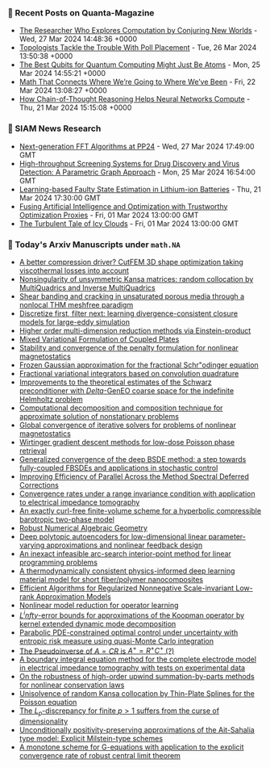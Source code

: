 ### 📝 Recent Posts on Quanta-Magazine
<!-- quanta starts -->
* <a href="https://www.quantamagazine.org/the-researcher-who-explores-computation-by-conjuring-new-worlds-20240327/">The Researcher Who Explores Computation by Conjuring New Worlds</a> - Wed, 27 Mar 2024 14:48:36 +0000
* <a href="https://www.quantamagazine.org/topologists-tackle-the-trouble-with-poll-placement-20240326/">Topologists Tackle the Trouble With Poll Placement</a> - Tue, 26 Mar 2024 13:50:38 +0000
* <a href="https://www.quantamagazine.org/the-best-qubits-for-quantum-computing-might-just-be-atoms-20240325/">The Best Qubits for Quantum Computing Might Just Be Atoms</a> - Mon, 25 Mar 2024 14:55:21 +0000
* <a href="https://www.quantamagazine.org/math-that-connects-where-were-going-to-where-weve-been-20240322/">Math That Connects Where We’re Going to Where We’ve Been</a> - Fri, 22 Mar 2024 13:08:27 +0000
* <a href="https://www.quantamagazine.org/how-chain-of-thought-reasoning-helps-neural-networks-compute-20240321/">How Chain-of-Thought Reasoning Helps Neural Networks Compute</a> - Thu, 21 Mar 2024 15:15:08 +0000
<!-- quanta ends -->

### 📝 SIAM News Research
<!-- siam-news starts -->
* <a href="https://sinews.siam.org/Details-Page/next-generation-fft-algorithms-at-pp24">Next-generation FFT Algorithms at PP24</a> - Wed, 27 Mar 2024 17:49:00 GMT
* <a href="https://sinews.siam.org/Details-Page/high-throughput-screening-systems-for-drug-discovery-and-virus-detection-a-parametric-graph-approach">High-throughput Screening Systems for Drug Discovery and Virus Detection: A Parametric Graph Approach</a> - Mon, 25 Mar 2024 16:54:00 GMT
* <a href="https://sinews.siam.org/Details-Page/learning-based-faulty-state-estimation-in-lithium-ion-batteries">Learning-based Faulty State Estimation in Lithium-ion Batteries</a> - Thu, 21 Mar 2024 17:30:00 GMT
* <a href="https://sinews.siam.org/Details-Page/fusing-artificial-intelligence-and-optimization-with-trustworthy-optimization-proxies">Fusing Artificial Intelligence and Optimization with Trustworthy Optimization Proxies</a> - Fri, 01 Mar 2024 13:00:00 GMT
* <a href="https://sinews.siam.org/Details-Page/the-turbulent-tale-of-icy-clouds">The Turbulent Tale of Icy Clouds</a> - Fri, 01 Mar 2024 13:00:00 GMT
<!-- siam-news ends -->

### 📝 Today's Arxiv Manuscripts under ``math.NA``
<!-- arxiv-math-na starts -->
* <a href="https://arxiv.org/abs/2403.17963">A better compression driver? CutFEM 3D shape optimization taking viscothermal losses into account</a>
* <a href="https://arxiv.org/abs/2403.18017">Nonsingularity of unsymmetric Kansa matrices: random collocation by MultiQuadrics and Inverse MultiQuadrics</a>
* <a href="https://arxiv.org/abs/2403.18053">Shear banding and cracking in unsaturated porous media through a nonlocal THM meshfree paradigm</a>
* <a href="https://arxiv.org/abs/2403.18088">Discretize first, filter next: learning divergence-consistent closure models for large-eddy simulation</a>
* <a href="https://arxiv.org/abs/2403.18171">Higher order multi-dimension reduction methods via Einstein-product</a>
* <a href="https://arxiv.org/abs/2403.18217">Mixed Variational Formulation of Coupled Plates</a>
* <a href="https://arxiv.org/abs/2403.18285">Stability and convergence of the penalty formulation for nonlinear magnetostatics</a>
* <a href="https://arxiv.org/abs/2403.18287">Frozen Gaussian approximation for the fractional Schr"odinger equation</a>
* <a href="https://arxiv.org/abs/2403.18362">Fractional variational integrators based on convolution quadrature</a>
* <a href="https://arxiv.org/abs/2403.18378">Improvements to the theoretical estimates of the Schwarz preconditioner with $Delta$-GenEO coarse space for the indefinite Helmholtz problem</a>
* <a href="https://arxiv.org/abs/2403.18472">Computational decomposition and composition technique for approximate solution of nonstationary problems</a>
* <a href="https://arxiv.org/abs/2403.18520">Global convergence of iterative solvers for problems of nonlinear magnetostatics</a>
* <a href="https://arxiv.org/abs/2403.18527">Wirtinger gradient descent methods for low-dose Poisson phase retrieval</a>
* <a href="https://arxiv.org/abs/2403.18552">Generalized convergence of the deep BSDE method: a step towards fully-coupled FBSDEs and applications in stochastic control</a>
* <a href="https://arxiv.org/abs/2403.18641">Improving Efficiency of Parallel Across the Method Spectral Deferred Corrections</a>
* <a href="https://arxiv.org/abs/2403.18704">Convergence rates under a range invariance condition with application to electrical impedance tomography</a>
* <a href="https://arxiv.org/abs/2403.18724">An exactly curl-free finite-volume scheme for a hyperbolic compressible barotropic two-phase model</a>
* <a href="https://arxiv.org/abs/2403.18749">Robust Numerical Algebraic Geometry</a>
* <a href="https://arxiv.org/abs/2403.18044">Deep polytopic autoencoders for low-dimensional linear parameter-varying approximations and nonlinear feedback design</a>
* <a href="https://arxiv.org/abs/2403.18155">An inexact infeasible arc-search interior-point method for linear programming problems</a>
* <a href="https://arxiv.org/abs/2403.18310">A thermodynamically consistent physics-informed deep learning material model for short fiber/polymer nanocomposites</a>
* <a href="https://arxiv.org/abs/2403.18517">Efficient Algorithms for Regularized Nonnegative Scale-invariant Low-rank Approximation Models</a>
* <a href="https://arxiv.org/abs/2403.18735">Nonlinear model reduction for operator learning</a>
* <a href="https://arxiv.org/abs/2403.18809">$L^infty$-error bounds for approximations of the Koopman operator by kernel extended dynamic mode decomposition</a>
* <a href="https://arxiv.org/abs/2208.02767">Parabolic PDE-constrained optimal control under uncertainty with entropic risk measure using quasi-Monte Carlo integration</a>
* <a href="https://arxiv.org/abs/2305.01716">The Pseudoinverse of $A=CR$ is $A^+=R^+C^+$ (?)</a>
* <a href="https://arxiv.org/abs/2305.17294">A boundary integral equation method for the complete electrode model in electrical impedance tomography with tests on experimental data</a>
* <a href="https://arxiv.org/abs/2311.13888">On the robustness of high-order upwind summation-by-parts methods for nonlinear conservation laws</a>
* <a href="https://arxiv.org/abs/2403.06646">Unisolvence of random Kansa collocation by Thin-Plate Splines for the Poisson equation</a>
* <a href="https://arxiv.org/abs/2403.07961">The $L_p$-discrepancy for finite $p>1$ suffers from the curse of dimensionality</a>
* <a href="https://arxiv.org/abs/2403.16975">Unconditionally positivity-preserving approximations of the Ait-Sahalia type model: Explicit Milstein-type schemes</a>
* <a href="https://arxiv.org/abs/1904.07184">A monotone scheme for G-equations with application to the explicit convergence rate of robust central limit theorem</a>
<!-- arxiv-math-na ends -->
